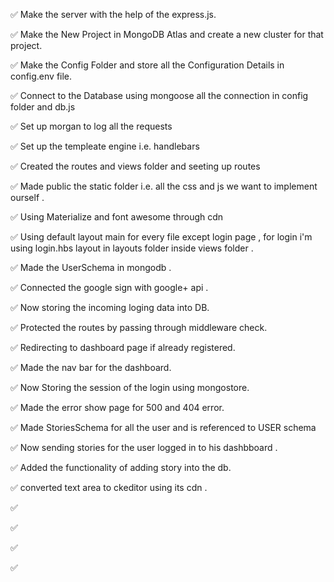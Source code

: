 ✅ Make the server with the help of the express.js.

✅ Make the New Project in MongoDB Atlas and create a new 
    cluster for that project.

✅ Make the Config Folder and store all the Configuration 
    Details in config.env file.

✅ Connect to the Database using mongoose all the connection
    in config folder and db.js

✅ Set up morgan to log all the requests

✅ Set up the templeate engine i.e. handlebars 

✅ Created the routes and views folder and seeting up routes
 
✅ Made public the static folder i.e. all the css and js we 
    want to implement ourself .

✅ Using Materialize and font awesome through cdn

✅ Using default layout main for every file except login page
    , for login i'm using login.hbs layout in layouts folder 
    inside views folder .

✅ Made the UserSchema in mongodb .

✅ Connected the google sign with google+ api .

✅ Now storing the incoming loging data into DB. 

✅ Protected the routes by passing through middleware check.

✅ Redirecting to dashboard page if already registered.

✅ Made the nav bar for the dashboard.

✅ Now Storing the session of the login using mongostore.

✅ Made the error show page for 500 and 404 error. 

✅ Made StoriesSchema for all the user and is referenced to USER schema

✅ Now sending stories for the user logged in to his 
    dashbboard .

✅ Added the functionality of adding story into the db.

✅ converted text area to ckeditor using its cdn .

✅ 

✅

✅

✅